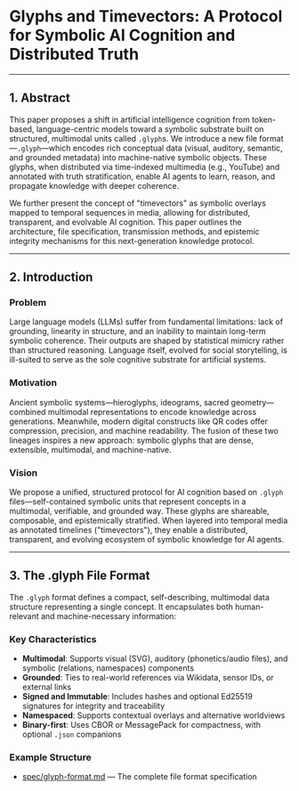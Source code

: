 # Glyphs and Timevectors: A Protocol for Symbolic AI Cognition and Distributed Truth

---

## 1. Abstract

This paper proposes a shift in artificial intelligence cognition from token-based,
language-centric models toward a symbolic substrate built on structured, multimodal units called `.glyph`s.
We introduce a new file format—`.glyph`—which encodes rich conceptual data (visual, auditory, semantic, and grounded metadata) into machine-native symbolic objects.
These glyphs, when distributed via time-indexed multimedia (e.g., YouTube) and annotated with truth stratification,
enable AI agents to learn, reason, and propagate knowledge with deeper coherence.

We further present the concept of "timevectors" as symbolic overlays mapped to temporal sequences in media, allowing for distributed, transparent, and evolvable AI cognition.
This paper outlines the architecture, file specification, transmission methods, and epistemic integrity mechanisms for this next-generation knowledge protocol.

---

## 2. Introduction

### Problem

Large language models (LLMs) suffer from fundamental limitations: lack of grounding, linearity in structure, and an inability to maintain long-term symbolic coherence.
Their outputs are shaped by statistical mimicry rather than structured reasoning.
Language itself, evolved for social storytelling, is ill-suited to serve as the sole cognitive substrate for artificial systems.

### Motivation

Ancient symbolic systems—hieroglyphs, ideograms, sacred geometry—combined multimodal representations to encode knowledge across generations.
Meanwhile, modern digital constructs like QR codes offer compression, precision, and machine readability.
The fusion of these two lineages inspires a new approach: symbolic glyphs that are dense, extensible, multimodal, and machine-native.

### Vision

We propose a unified, structured protocol for AI cognition based on `.glyph` files—self-contained symbolic units that represent concepts in a multimodal, verifiable, and grounded way.
These glyphs are shareable, composable, and epistemically stratified.
When layered into temporal media as annotated timelines ("timevectors"), they enable a distributed, transparent, and evolving ecosystem of symbolic knowledge for AI agents.

---

## 3. The .glyph File Format

The `.glyph` format defines a compact, self-describing, multimodal data structure representing a single concept. It encapsulates both human-relevant and machine-necessary information:

### Key Characteristics

- **Multimodal**: Supports visual (SVG), auditory (phonetics/audio files), and symbolic (relations, namespaces) components
- **Grounded**: Ties to real-world references via Wikidata, sensor IDs, or external links
- **Signed and Immutable**: Includes hashes and optional Ed25519 signatures for integrity and traceability
- **Namespaced**: Supports contextual overlays and alternative worldviews
- **Binary-first**: Uses CBOR or MessagePack for compactness, with optional `.json` companions

### Example Structure

- [spec/glyph-format.md](spec/glyph-format.md) — The complete file format specification


